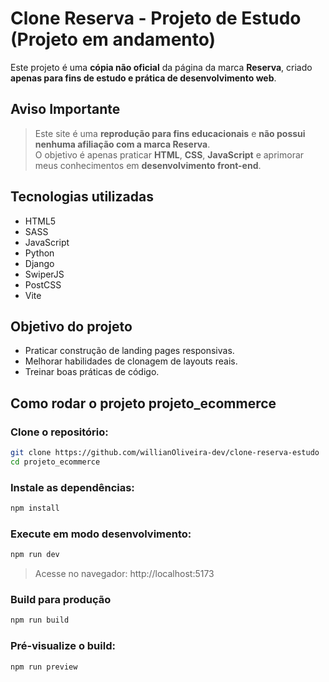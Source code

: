 # Clone Reserva - Projeto de Estudo (Projeto em andamento)

Este projeto é uma **cópia não oficial** da página da marca **Reserva**, criado **apenas para fins de estudo e prática de desenvolvimento web**.

## Aviso Importante

> Este site é uma **reprodução para fins educacionais** e **não possui nenhuma afiliação com a marca Reserva**.  
> O objetivo é apenas praticar **HTML**, **CSS**, **JavaScript** e aprimorar meus conhecimentos em **desenvolvimento front-end**.

## Tecnologias utilizadas

-   HTML5
-   SASS
-   JavaScript
-   Python
-   Django
-   SwiperJS
-   PostCSS
-   Vite

## Objetivo do projeto

-   Praticar construção de landing pages responsivas.
-   Melhorar habilidades de clonagem de layouts reais.
-   Treinar boas práticas de código.

## Como rodar o projeto projeto_ecommerce

### Clone o repositório:
```bash
git clone https://github.com/willianOliveira-dev/clone-reserva-estudo
cd projeto_ecommerce
```

### Instale as dependências:
```bash
npm install
```

### Execute em modo desenvolvimento:

```bash
npm run dev
```
> Acesse no navegador: http://localhost:5173

### Build para produção
```bash
npm run build
```

### Pré-visualize o build:
```bash
npm run preview
```